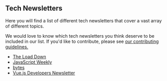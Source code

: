 ## Tech Newsletters

Here you will find a list of different tech newsletters that cover a vast array of different topics.

We would love to know which tech newsletters you think deserve to be included in our list. If you'd like to contribute, please see [our contributing guidelines.](./CONTRIBUTING.md)

- [The Load Down](https://www.thisdot.co/newsletter/)
- [JavaScript Weekly](https://javascriptweekly.com/)
- [bytes](https://bytes.dev/)
- [Vue.js Developers Newsletter](https://vuejsdevelopers.com/newsletter/)
